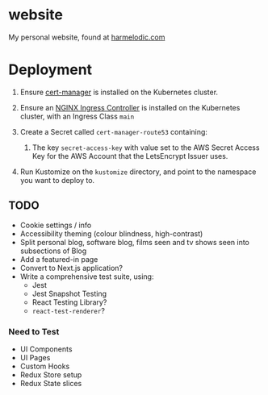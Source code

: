 # website

My personal website, found at [harmelodic.com](https://harmelodic.com)

# Deployment

1. Ensure [cert-manager](https://cert-manager.io/) is installed on the Kubernetes cluster.

2. Ensure an [NGINX Ingress Controller](https://kubernetes.github.io/ingress-nginx/) is installed on the Kubernetes cluster, with an Ingress Class `main`

3. Create a Secret called `cert-manager-route53` containing:
   1. The key `secret-access-key` with value set to the AWS Secret Access Key for the AWS Account that the LetsEncrypt Issuer uses. 

4. Run Kustomize on the `kustomize` directory, and point to the namespace you want to deploy to.

## TODO

- Cookie settings / info
- Accessibility theming (colour blindness, high-contrast)
- Split personal blog, software blog, films seen and tv shows seen into subsections of Blog
- Add a featured-in page
- Convert to Next.js application?
- Write a comprehensive test suite, using:
    - Jest
    - Jest Snapshot Testing
    - React Testing Library?
    - `react-test-renderer`?

### Need to Test

- UI Components
- UI Pages
- Custom Hooks
- Redux Store setup
- Redux State slices
